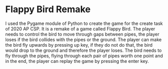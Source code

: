 # Flappy Bird Remake

I used the Pygame module of Python to create the game for the create task of 2020 AP CSP. It is a remake of a game called Flappy Bird. The player needs to control the bird to move through gaps between pipes, the player loses if the bird collides with the pipes or the ground. The player can make the bird fly upwards by pressing up key, if they do not do that, the bird would drop to the ground and therefore the player loses. The bird needs to fly through the pipes, flying through each pair of pipes worth one point and in the end, the player can replay the game by pressing the enter key.
